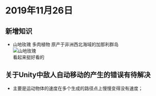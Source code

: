 # 2019年11月26日

## 新增知识
* 山地玫瑰 多肉植物 原产于非洲西北海域的加那利群岛</br>
  ![山地玫瑰](https://www.drlmeng.com/wp-content/uploads/2015/11/dongji10.jpg)</br>
  看起来挺好看的
  

## 关于Unity中敌人自动移动的产生的错误有待解决
* 主要是运动物体的速度在多个生成的路径点上慢慢变得没有速度；